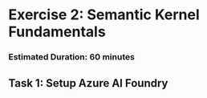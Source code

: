 # Exercise 2: Semantic Kernel Fundamentals

### Estimated Duration: 60 minutes

## Task 1: Setup Azure AI Foundry